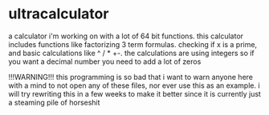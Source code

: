 # ultracalculator
a calculator i'm working on with a lot of 64 bit functions. this calculator includes functions like factorizing 3 term formulas. checking if x is a prime, and basic calculations like ^ / * +-. the calculations are using integers so if you want a decimal number you need to add a lot of zeros

!!!WARNING!!! this programming is so bad that i want to warn anyone here with a mind to not open any of these files, nor ever use this as an example. i will try rewriting this in a few weeks to make it better since it is currently just a steaming pile of horseshit
